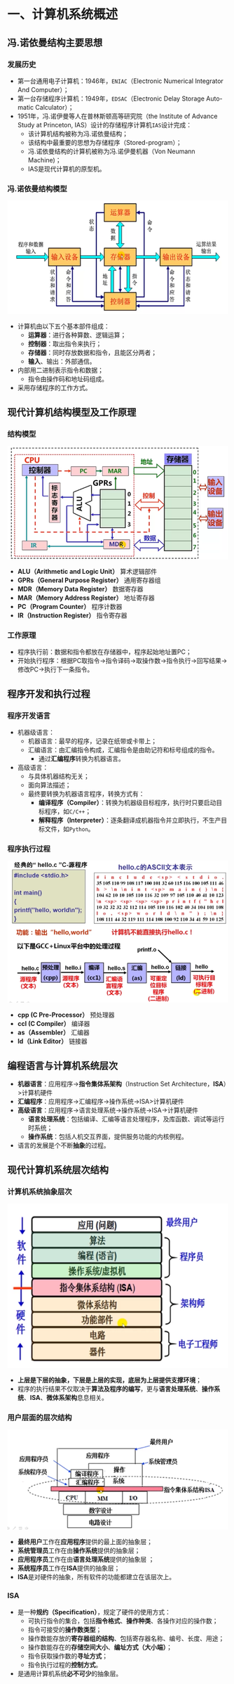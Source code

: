 # 一、计算机系统概述

## 冯.诺依曼结构主要思想

### 发展历史

- 第一台通用电子计算机：1946年，`ENIAC`（Electronic Numerical Integrator And Computer）；
- 第一台存储程序计算机：1949年，`EDSAC`（Electronic Delay Storage Auto-matic Calculator）；
- 1951年，冯.诺伊曼等人在普林斯顿高等研究院（the Institute of Advance Study at Princeton, IAS）设计的存储程序计算机`IAS`设计完成：
  - 该计算机结构被称为冯.诺依曼结构；
  - 该结构中最重要的思想为存储程序（Stored-program）；
  - 冯.诺依曼结构的计算机被称为冯.诺伊曼机器（Von Neumann Machine)；
  - IAS是现代计算机的原型机。

### 冯.诺依曼结构模型

![冯.诺依曼结构模型](https://raw.githubusercontent.com/Hugsy19/Picbed/master/img/20210403220646.png)

- 计算机由以下五个基本部件组成：
  - **运算器**：进行各种算数、逻辑运算；
  - **控制器**：取出指令来执行；
  - **存储器**：同时存放数据和指令，且能区分两者；
  - **输入**、输出：外部通信。
- 内部用二进制表示指令和数据；
  - 指令由操作码和地址码组成。
- 采用存储程序的工作方式。

## 现代计算机结构模型及工作原理

### 结构模型

![现代计算机结构模型](https://raw.githubusercontent.com/Hugsy19/Picbed/master/img/20210403220951.png)

- **ALU（Arithmetic and Logic Unit）** 算术逻辑部件
- **GPRs（General Purpose Register）** 通用寄存器组
- **MDR（Memory Data Register）** 数据寄存器
- **MAR（Memory Address Register）** 地址寄存器
- **PC（Program Counter）** 程序计数器
- **IR（Instruction Register）** 指令寄存器

### 工作原理

- 程序执行前：数据和指令都放在存储器中，程序起始地址置PC；
- 开始执行程序：根据PC取指令->指令译码->取操作数->指令执行->回写结果->修改PC->执行下一条指令。

## 程序开发和执行过程

### 程序开发语言

- 机器级语言：
  - 机器语言：最早的程序，记录在纸带或卡带上；
  - 汇编语言：由汇编指令构成，汇编指令是由助记符和标号组成的指令。
    - 通过**汇编程序**转换为机器语言。
- 高级语言：
  - 与具体机器结构无关；
  - 面向算法描述；
  - 最终要转换为机器语言程序，转换方式有：
    - **编译程序（Compiler）**：转换为机器级目标程序，执行时只要启动目标程序，如`C/C++`；
    - **解释程序（Interpreter）**：逐条翻译成机器指令并立即执行，不生产目标文件，如`Python`。

### 程序执行过程

![典型的程序转换处理过程](https://raw.githubusercontent.com/Hugsy19/Picbed/master/img/20210403221640.png)

- **cpp (C Pre-Processor）** 预处理器
- **ccl (C Compiler）** 编译器
- **as（Assembler）** 汇编器
- **ld（Link Editor）** 链接器
  
## 编程语言与计算机系统层次

- **机器语言**：应用程序->**指令集体系架构**（Instruction Set Architecture，**ISA**）>计算机硬件
- **汇编程序**：应用程序->汇编程序->操作系统->ISA>计算机硬件
- **高级语言**：应用程序->语言处理系统->操作系统->ISA->计算机硬件
  - **语言处理系统**：包括编译、汇编等语言处理程序，及库函数、调试等运行时系统；
  - **操作系统**：包括人机交互界面，提供服务功能的内核例程。
- 语言的发展是个不断**抽象**的过程。

## 现代计算机系统层次结构

### 计算机系统抽象层次

![计算机系统抽象层次](https://raw.githubusercontent.com/Hugsy19/Picbed/master/img/20210403221956.png)

-  **上层是下层的抽象，下层是上层的实现，底层为上层提供支撑环境**；
-  程序的执行结果不仅取决于**算法及程序的编写**，更与**语言处理系统**、**操作系统**、**ISA**、**微体系架构**息息相关。

### 用户层面的层次结构

![用户层次结构](https://raw.githubusercontent.com/Hugsy19/Picbed/master/img/20210403222207.png)

- **最终用户**工作在**应用程序**提供的最上面的抽象层；
- **系统管理员**工作在由**操作系统**提供的抽象层；
- **应用程序员**工作在由**语言处理系统**提供的抽象层 ；
- **系统程序员**工作在**ISA**提供的抽象层；
- **ISA**是对硬件的抽象，所有软件的功能都建立在该层次上。

### ISA

- 是一种**规约（Specification）**，规定了硬件的使用方式：
  - 可执行指令的集合，包括**指令格式**、**操作种类**、各操作对应的操作数；
  - 指令可接受的**操作数类型**；
  - 操作数能存放的**寄存器组的结构**、包括寄存器名称、编号、长度、用途；
  - 操作数能存在的**存储空间大小**、**编址方式（大小端）**；
  - 指令获取操作数的**寻址方式**；
  - 指令执行过程的**控制方式**。
- 是通用计算机系统**必不可少**的抽象层。
